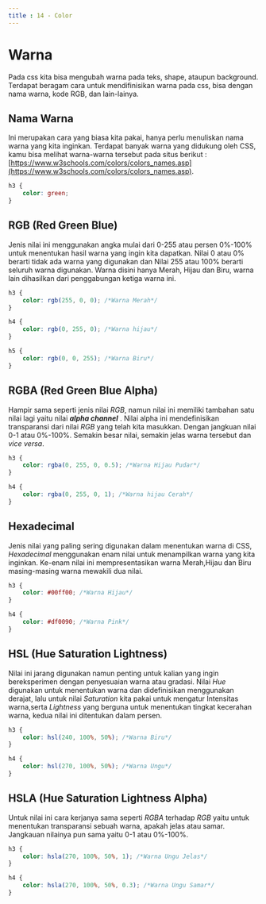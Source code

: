 ```yaml
---
title : 14 - Color
---
```


# Warna

Pada css kita bisa mengubah warna pada teks, shape, ataupun background. Terdapat beragam cara untuk mendifinisikan warna
pada css, bisa dengan nama warna, kode RGB, dan lain-lainya.

## Nama Warna

Ini merupakan cara yang biasa kita pakai, hanya perlu menuliskan nama warna yang kita inginkan. Terdapat banyak warna
yang didukung oleh CSS, kamu bisa melihat warna-warna tersebut pada situs
berikut : [https://www.w3schools.com/colors/colors_names.asp](https://www.w3schools.com/colors/colors_names.asp).

```css
h3 {
    color: green;
}
```

## RGB (Red Green Blue)

Jenis nilai ini menggunakan angka mulai dari 0-255 atau persen 0%-100% untuk menentukan hasil warna yang ingin kita
dapatkan. Nilai 0 atau 0% berarti tidak ada warna yang digunakan dan Nilai 255 atau 100% berarti seluruh warna
digunakan. Warna disini hanya Merah, Hijau dan Biru, warna lain dihasilkan dari penggabungan ketiga warna ini.

```css
h3 {
    color: rgb(255, 0, 0); /*Warna Merah*/
}

h4 {
    color: rgb(0, 255, 0); /*Warna hijau*/
}

h5 {
    color: rgb(0, 0, 255); /*Warna Biru*/
}
```

## RGBA (Red Green Blue Alpha)

Hampir sama seperti jenis nilai *RGB*, namun nilai ini memiliki tambahan satu nilai lagi yaitu nilai ***alpha channel***
. Nilai alpha ini mendefinisikan transparansi dari nilai *RGB* yang telah kita masukkan. Dengan jangkuan nilai 0-1 atau
0%-100%. Semakin besar nilai, semakin jelas warna tersebut dan *vice versa*.

```css
h3 {
    color: rgba(0, 255, 0, 0.5); /*Warna Hijau Pudar*/
}

h4 {
    color: rgba(0, 255, 0, 1); /*Warna hijau Cerah*/
}
```

## Hexadecimal

Jenis nilai yang paling sering digunakan dalam menentukan warna di CSS, *Hexadecimal* menggunakan enam nilai untuk
menampilkan warna yang kita inginkan. Ke-enam nilai ini mempresentasikan warna Merah,Hijau dan Biru masing-masing warna
mewakili dua nilai.

```css
h3 {
    color: #00ff00; /*Warna Hijau*/
}

h4 {
    color: #df0090; /*Warna Pink*/
}
```

## HSL (Hue Saturation Lightness)

Nilai ini jarang digunakan namun penting untuk kalian yang ingin bereksperimen dengan penyesuaian warna atau gradasi.
Nilai *Hue* digunakan untuk menentukan warna dan didefinisikan menggunakan derajat, lalu untuk nilai *Saturation* kita
pakai untuk mengatur Intensitas warna,serta *Lightness* yang berguna untuk menentukan tingkat kecerahan warna, kedua
nilai ini ditentukan dalam persen.

```css
h3 {
    color: hsl(240, 100%, 50%); /*Warna Biru*/
}

h4 {
    color: hsl(270, 100%, 50%); /*Warna Ungu*/
}
```

## HSLA (Hue Saturation Lightness Alpha)

Untuk nilai ini cara kerjanya sama seperti *RGBA* terhadap *RGB* yaitu untuk menentukan transparansi sebuah warna,
apakah jelas atau samar. Jangkauan nilainya pun sama yaitu 0-1 atau 0%-100%.

```css
h3 {
    color: hsla(270, 100%, 50%, 1); /*Warna Ungu Jelas*/
}

h4 {
    color: hsla(270, 100%, 50%, 0.3); /*Warna Ungu Samar*/
}
```